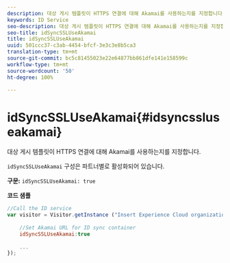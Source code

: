 ```yaml
---
description: 대상 게시 템플릿이 HTTPS 연결에 대해 Akamai를 사용하는지를 지정합니다.
keywords: ID Service
seo-description: 대상 게시 템플릿이 HTTPS 연결에 대해 Akamai를 사용하는지를 지정합니다.
seo-title: idSyncSSLUseAkamai
title: idSyncSSLUseAkamai
uuid: 501ccc37-c3ab-4454-bfcf-3e3c3e8b5ca3
translation-type: tm+mt
source-git-commit: bc5c81455023e22e64877bb861dfe141e158599c
workflow-type: tm+mt
source-wordcount: '50'
ht-degree: 100%

---
```



# idSyncSSLUseAkamai{#idsyncssluseakamai}

대상 게시 템플릿이 HTTPS 연결에 대해 Akamai를 사용하는지를 지정합니다.

`idSyncSSLUseAkamai` 구성은 파트너별로 활성화되어 있습니다.

**구문:** `idSyncSSLUseAkamai: true`

**코드 샘플**

```js
//Call the ID service 
var visitor = Visitor.getInstance ("Insert Experience Cloud organization ID here",{ 
 
    //Set Akamai URL for ID sync container 
    idSyncSSLUseAkamai:true 
 
    ... 
});
```

